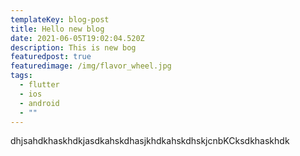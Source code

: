 ```yaml
---
templateKey: blog-post
title: Hello new blog
date: 2021-06-05T19:02:04.520Z
description: This is new bog
featuredpost: true
featuredimage: /img/flavor_wheel.jpg
tags:
  - flutter
  - ios
  - android
  - ""
---
```

dhjsahdkhaskhdkjasdkahskdhasjkhdkahskdhskjcnbKCksdkhaskhdk